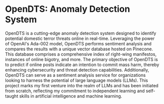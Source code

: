 # OpenDTS: Anomaly Detection System

OpenDTS is a cutting-edge anomaly detection system designed to identify potential domestic terror threats online in real-time. Leveraging the power of OpenAI's Ada-002 model, OpenDTS performs sentiment analysis and compares the results with a unique vector database hosted on Pinecone. This database comprises a comprehensive index of right-wing manifestos, instances of online bigotry, and more. The primary objective of OpenDTS is to predict if online posts indicate an intention to commit mass harm, thereby enhancing cybersecurity and threat detection capabilities. Additionally, OpenDTS can serve as a sentiment analysis service for organizations looking to harness the potential of large language models (LLMs). This project marks my first venture into the realm of LLMs and has been initiated from scratch, reflecting my commitment to independent learning and self-taught skills in artificial intelligence and machine learning.
